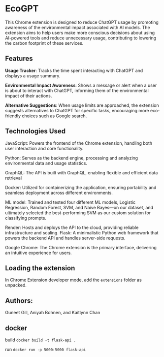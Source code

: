 # EcoGPT

This Chrome extension is designed to reduce ChatGPT usage by promoting awareness of the environmental impact associated with AI models. The extension aims to help users make more conscious decisions about using AI-powered tools and reduce unnecessary usage, contributing to lowering the carbon footprint of these services.

## Features
**Usage Tracker**: Tracks the time spent interacting with ChatGPT and displays a usage summary.

**Environmental Impact Awareness**: Shows a message or alert when a user is about to interact with ChatGPT, informing them of the environmental impact of their actions.

**Alternative Suggestions**: When usage limits are approached, the extension suggests alternatives to ChatGPT for specific tasks, encouraging more eco-friendly choices such as Google search. 

## Technologies Used
JavaScript: Powers the frontend of the Chrome extension, handling both user interaction and core functionality.

Python: Serves as the backend engine, processing and analyzing environmental data and usage statistics.

GraphQL: The API is built with GraphQL, enabling flexible and efficient data retrieval

Docker: Utilized for containerizing the application, ensuring portability and seamless deployment across different environments.

ML model: Trained and tested four different ML models, Logistic Regression, Random Forest, SVM, and Naive Bayes—on our dataset, and ultimately selected the best-performing SVM as our custom solution for classifying prompts.

Render: Hosts and deploys the API to the cloud, providing reliable infrastructure and scaling.
Flask: A minimalistic Python web framework that powers the backend API and handles server-side requests.

Google Chrome: The Chrome extension is the primary interface, delivering an intuitive experience for users.

## Loading the extension

In Chrome Extension developer mode, add the `extensions` folder as unpacked.

## Authors:
Guneet Gill, Aniyah Bohnen, and Kaitlynn Chan

## docker

build
`docker build -t flask-api .`

run
`docker run -p 5000:5000 flask-api`
